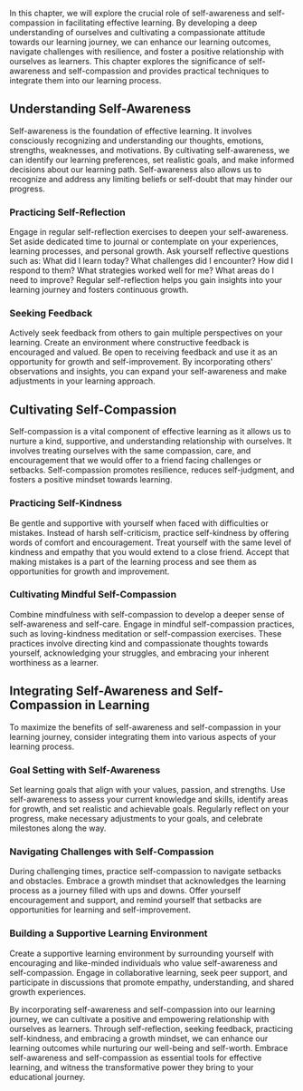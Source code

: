 
In this chapter, we will explore the crucial role of self-awareness and self-compassion in facilitating effective learning. By developing a deep understanding of ourselves and cultivating a compassionate attitude towards our learning journey, we can enhance our learning outcomes, navigate challenges with resilience, and foster a positive relationship with ourselves as learners. This chapter explores the significance of self-awareness and self-compassion and provides practical techniques to integrate them into our learning process.

**Understanding Self-Awareness**
--------------------------------

Self-awareness is the foundation of effective learning. It involves consciously recognizing and understanding our thoughts, emotions, strengths, weaknesses, and motivations. By cultivating self-awareness, we can identify our learning preferences, set realistic goals, and make informed decisions about our learning path. Self-awareness also allows us to recognize and address any limiting beliefs or self-doubt that may hinder our progress.

### **Practicing Self-Reflection**

Engage in regular self-reflection exercises to deepen your self-awareness. Set aside dedicated time to journal or contemplate on your experiences, learning processes, and personal growth. Ask yourself reflective questions such as: What did I learn today? What challenges did I encounter? How did I respond to them? What strategies worked well for me? What areas do I need to improve? Regular self-reflection helps you gain insights into your learning journey and fosters continuous growth.

### **Seeking Feedback**

Actively seek feedback from others to gain multiple perspectives on your learning. Create an environment where constructive feedback is encouraged and valued. Be open to receiving feedback and use it as an opportunity for growth and self-improvement. By incorporating others' observations and insights, you can expand your self-awareness and make adjustments in your learning approach.

**Cultivating Self-Compassion**
-------------------------------

Self-compassion is a vital component of effective learning as it allows us to nurture a kind, supportive, and understanding relationship with ourselves. It involves treating ourselves with the same compassion, care, and encouragement that we would offer to a friend facing challenges or setbacks. Self-compassion promotes resilience, reduces self-judgment, and fosters a positive mindset towards learning.

### **Practicing Self-Kindness**

Be gentle and supportive with yourself when faced with difficulties or mistakes. Instead of harsh self-criticism, practice self-kindness by offering words of comfort and encouragement. Treat yourself with the same level of kindness and empathy that you would extend to a close friend. Accept that making mistakes is a part of the learning process and see them as opportunities for growth and improvement.

### **Cultivating Mindful Self-Compassion**

Combine mindfulness with self-compassion to develop a deeper sense of self-awareness and self-care. Engage in mindful self-compassion practices, such as loving-kindness meditation or self-compassion exercises. These practices involve directing kind and compassionate thoughts towards yourself, acknowledging your struggles, and embracing your inherent worthiness as a learner.

**Integrating Self-Awareness and Self-Compassion in Learning**
--------------------------------------------------------------

To maximize the benefits of self-awareness and self-compassion in your learning journey, consider integrating them into various aspects of your learning process.

### **Goal Setting with Self-Awareness**

Set learning goals that align with your values, passion, and strengths. Use self-awareness to assess your current knowledge and skills, identify areas for growth, and set realistic and achievable goals. Regularly reflect on your progress, make necessary adjustments to your goals, and celebrate milestones along the way.

### **Navigating Challenges with Self-Compassion**

During challenging times, practice self-compassion to navigate setbacks and obstacles. Embrace a growth mindset that acknowledges the learning process as a journey filled with ups and downs. Offer yourself encouragement and support, and remind yourself that setbacks are opportunities for learning and self-improvement.

### **Building a Supportive Learning Environment**

Create a supportive learning environment by surrounding yourself with encouraging and like-minded individuals who value self-awareness and self-compassion. Engage in collaborative learning, seek peer support, and participate in discussions that promote empathy, understanding, and shared growth experiences.

By incorporating self-awareness and self-compassion into our learning journey, we can cultivate a positive and empowering relationship with ourselves as learners. Through self-reflection, seeking feedback, practicing self-kindness, and embracing a growth mindset, we can enhance our learning outcomes while nurturing our well-being and self-worth. Embrace self-awareness and self-compassion as essential tools for effective learning, and witness the transformative power they bring to your educational journey.
